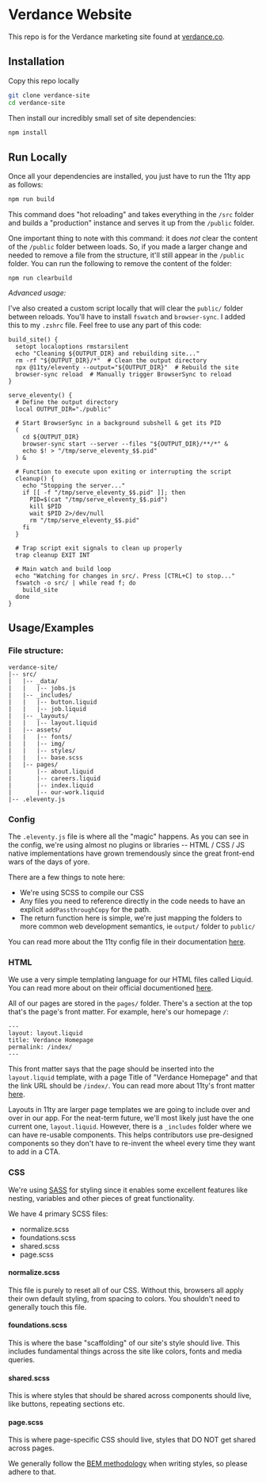 
# Verdance Website

This repo is for the Verdance marketing site found at [verdance.co](https://www.verdance.co/).




## Installation

Copy this repo locally

```bash
git clone verdance-site
cd verdance-site
```

Then install our incredibly small set of site dependencies:

```bash
npm install
```
## Run Locally

Once all your dependencies are installed, you just have to run the 11ty app as follows:

```bash
npm run build
```

This command does "hot reloading" and takes everything in the `/src` folder and builds a "production" instance and serves it up from the `/public` folder. 

One important thing to note with this command: it does _not_ clear the content of the `/public` folder between loads. So, if you made a larger change and needed to remove a file from the structure, it'll still appear in the `/public` folder. You can run the following to remove the content of the folder:

```
npm run clearbuild
```


_Advanced usage:_ 

I've also created a custom script locally that will clear the `public/` folder between reloads. You'll have to install `fswatch` and `browser-sync`. I added this to my `.zshrc` file. Feel free to use any part of this code:

```
build_site() {
  setopt localoptions rmstarsilent
  echo "Cleaning ${OUTPUT_DIR} and rebuilding site..."
  rm -rf "${OUTPUT_DIR}/*"  # Clean the output directory
  npx @11ty/eleventy --output="${OUTPUT_DIR}"  # Rebuild the site
  browser-sync reload  # Manually trigger BrowserSync to reload
}

serve_eleventy() {
  # Define the output directory
  local OUTPUT_DIR="./public"

  # Start BrowserSync in a background subshell & get its PID
  (
    cd ${OUTPUT_DIR}
    browser-sync start --server --files "${OUTPUT_DIR}/**/*" &
    echo $! > "/tmp/serve_eleventy_$$.pid"
  ) &

  # Function to execute upon exiting or interrupting the script
  cleanup() {
    echo "Stopping the server..."
    if [[ -f "/tmp/serve_eleventy_$$.pid" ]]; then
      PID=$(cat "/tmp/serve_eleventy_$$.pid")
      kill $PID
      wait $PID 2>/dev/null
      rm "/tmp/serve_eleventy_$$.pid"
    fi
  }

  # Trap script exit signals to clean up properly
  trap cleanup EXIT INT

  # Main watch and build loop
  echo "Watching for changes in src/. Press [CTRL+C] to stop..."
  fswatch -o src/ | while read f; do
    build_site
  done
}
```
## Usage/Examples

### File structure:

```
verdance-site/
|-- src/
|   |-- _data/
|   |   |-- jobs.js
|   |-- _includes/
|   |   |-- button.liquid
|   |   |-- job.liquid
|   |-- _layouts/
|   |   |-- layout.liquid
|   |-- assets/
|   |   |-- fonts/
|   |   |-- img/
|   |   |-- styles/
|   |   |-- base.scss
|   |-- pages/
|       |-- about.liquid
|       |-- careers.liquid
|       |-- index.liquid
|       |-- our-work.liquid          
|-- .eleventy.js
```

### Config

The `.eleventy.js` file is where all the "magic" happens. As you can see in the config, we're using almost no plugins or libraries -- HTML / CSS / JS native implementations have grown tremendously since the great front-end wars of the days of yore. 

There are a few things to note here:

- We're using SCSS to compile our CSS
- Any files you need to reference directly in the code needs to have an explicit `addPassthroughCopy` for the path.
- The return function here is simple, we're just mapping the folders to more common web development semantics, ie `output/` folder to `public/`

You can read more about the 11ty config file in their documentation [here](https://www.11ty.dev/docs/config/).

### HTML

We use a very simple templating language for our HTML files called Liquid. You can read more about on their official documentioned [here](https://shopify.github.io/liquid/basics/introduction/).

All of our pages are stored in the `pages/` folder. There's a section at the top that's the page's front matter. For example, here's our homepage `/`:

```
---
layout: layout.liquid
title: Verdance Homepage
permalink: /index/
---
```

This front matter says that the page should be inserted into the `layout.liquid` template, with a page Title of "Verdance Homepage" and that the link URL should be `/index/`. You can read more about 11ty's front matter [here](https://www.11ty.dev/docs/data-frontmatter/). 

Layouts in 11ty are larger page templates we are going to include over and over in our app. For the neat-term future, we'll most likely just have the one current one, `layout.liquid`. However, there is a `_includes` folder where we can have re-usable components. This helps contributors use pre-designed components so they don't have to re-invent the wheel every time they want to add in a CTA.

### CSS

We're using [SASS](https://sass-lang.com/documentation/) for styling since it enables some excellent features like nesting, variables and other pieces of great functionality. 

We have 4 primary SCSS files:

- normalize.scss
- foundations.scss
- shared.scss
- page.scss

#### normalize.scss

This file is purely to reset all of our CSS. Without this, browsers all apply their own default styling, from spacing to colors. You shouldn't need to generally touch this file.

#### foundations.scss

This is where the base "scaffolding" of our site's style should live. This includes fundamental things across the site like colors, fonts and media queries.


#### shared.scss

This is where styles that should be shared across components should live, like buttons, repeating sections etc.

#### page.scss

This is where page-specific CSS should live, styles that DO NOT get shared across pages.

We generally follow the [BEM methodology](https://css-tricks.com/bem-101/) when writing styles, so please adhere to that.